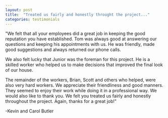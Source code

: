 ```yaml
---
layout: post
title:  "Treated us fairly and honestly throught the project..."
categories: testimonials
---
```


"We felt that all your employees did a great job in keeping the good reputation you have established. Tom was always good at answering our questions and keeping his appointments with us. He was friendly, made good suggestions and always returned our phone calls. 

We also felt lucky that Junior was the foreman for this project. He is a skilled worker who helped us to make decisions that improved the final look of our house. 

The remainder of the workers, Brian, Scott and others who helped, were also very hard workers. We appreciate their friendliness and good manners. They seemed to enjoy their work while doing it in a professional way. We would also like to thank you. We felt you treated us fairly and honestly throughout the project. Again, thanks for a great job!"

-Kevin and Carol Butler






